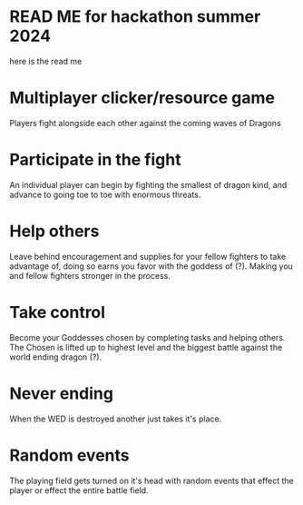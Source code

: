 # READ ME for hackathon summer 2024
here is the read me

# Multiplayer clicker/resource game
Players fight alongside each other against the coming waves of Dragons

# Participate in the fight
An individual player can begin by fighting the smallest of dragon kind, and advance to going toe to toe with enormous threats.

# Help others
Leave behind encouragement and supplies for your fellow fighters to take advantage of, doing so earns you favor with the goddess of (?). Making you and fellow fighters stronger in the process.

# Take control
Become your Goddesses chosen by completing tasks and helping others. The Chosen is lifted up to highest level and the biggest battle against the world ending dragon (?).

# Never ending
When the WED is destroyed another just takes it's place.

# Random events
The playing field gets turned on it's head with random events that effect the player or effect the entire battle field.